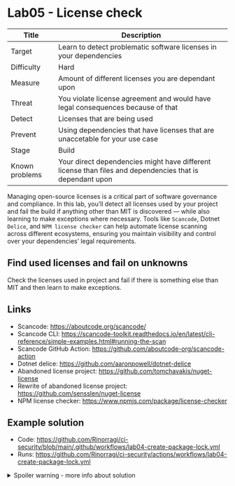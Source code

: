# Lab05 - License check

| Title          | Description                                                                                              |
| -------------- | -------------------------------------------------------------------------------------------------------- |
| Target         | Learn to detect problematic software licenses in your dependencies                                       |
| Difficulty     | Hard                                                                                                     |
| Measure        | Amount of different licenses you are dependant upon                                                      |
| Threat         | You violate license agreement and would have legal consequences because of that                          |
| Detect         | Licenses that are being used                                                                             |
| Prevent        | Using dependencies that have licenses that are unaccetable for your use case                             |
| Stage          | Build                                                                                                    |
| Known problems | Your direct dependencies might have different license than files and dependencies that is dependant upon |

Managing open-source licenses is a critical part of software governance and compliance. In this lab, you’ll detect all licenses used by your project and fail the build if anything other than MIT is discovered — while also learning to make exceptions where necessary. Tools like `Scancode`, Dotnet `Delice`, and `NPM license checker` can help automate license scanning across different ecosystems, ensuring you maintain visibility and control over your dependencies’ legal requirements.

## Find used licenses and fail on unknowns

Check the licenses used in project and fail if there is something else than MIT and then learn to make exceptions.

## Links

- Scancode: <https://aboutcode.org/scancode/>
- Scancode CLI: <https://scancode-toolkit.readthedocs.io/en/latest/cli-reference/simple-examples.html#running-the-scan>
- Scancode GitHub Action: <https://github.com/aboutcode-org/scancode-action>
- Dotnet delice: <https://github.com/aaronpowell/dotnet-delice>
- Abandoned license project: <https://github.com/tomchavakis/nuget-license>
- Rewrite of abandoned license project: <https://github.com/sensslen/nuget-license>
- NPM license checker: <https://www.npmjs.com/package/license-checker>

## Example solution

- Code: <https://github.com/Rinorragi/ci-security/blob/main/.github/workflows/lab04-create-package-lock.yml>
- Runs: <https://github.com/Rinorragi/ci-security/actions/workflows/lab04-create-package-lock.yml>

<details>
  <summary>Spoiler warning - more info about solution</summary>
  
### .NET licenses

.NET does not natively provide you information from license about packages with `dotnet list package --include-transitive` which is really unfortunate. But you can achieve it natively with few different ways.

#### Local option

1. Use `dotnet nuget locals -l global-packages` to find where Nugets are being stored
1. Match your packages with that folder and lowercase package id with correct version and the right .nuspec file.
1. Grab the license information from nuspec file

#### Online option

1. Match your packages with NuGet API with following syntax `https://api.nuget.org/v3-flatcontainer/<package id>/<package version>/<package id>.nuspec` e.g. `https://api.nuget.org/v3-flatcontainer/system.text.json/9.0.0/system.text.json.nuspec`
1. Grab the license field from json

</details>
